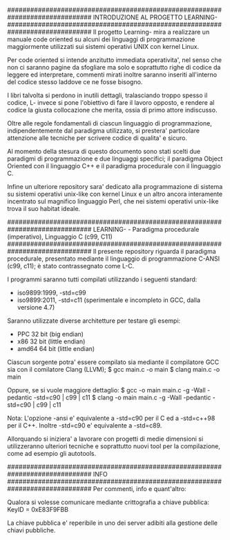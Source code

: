 ##############################################################################
 INTRODUZIONE AL PROGETTO LEARNING-<Programming Language>
##############################################################################
Il progetto Learning-<Programming Language> mira a realizzare un manuale 
code oriented su alcuni dei linguaggi di programmazione maggiormente 
utilizzati sui sistemi operativi UNIX con kernel Linux.

Per code oriented si intende anzitutto immediata operativita', nel senso che
non ci saranno pagine da sfogliare ma solo e soprattutto righe di codice da
leggere ed interpretare, commenti mirati inoltre saranno inseriti all'interno
del codice stesso laddove ce ne fosse bisogno.

I libri talvolta si perdono in inutili dettagli, tralasciando troppo spesso
il codice, L-<PL> invece si pone l'obiettivo di fare il lavoro opposto, e
rendere al codice la giusta collocazione che merita, ossia di primo attore
indiscusso.

Oltre alle regole fondamentali di ciascun linguaggio di programmazione, 
indipendentemente dal paradigma utilizzato, si prestera' particolare 
attenzione alle tecniche per scrivere codice di qualita' e sicuro.

Al momento della stesura di questo documento sono stati scelti due paradigmi
di programmazione e due linguaggi specifici; il paradigma Object Oriented 
con il linguaggio C++ e il paradigma procedurale con il linguaggio C.

Infine un ulteriore repository sara' dedicato alla programmazione di sistema
su sistemi operativi unix-like con kernel Linux e un altro ancora interamente 
incentrato sul magnifico linguaggio Perl, che nei sistemi operativi unix-like 
trova il suo habitat ideale.

##############################################################################
 LEARNING-<C> - Paradigma procedurale (imperativo), Linguaggio C (c99, C11)
##############################################################################
Il presente repository riguarda il paradigma procedurale, presentato mediante
il linguaggio di programmazione C-ANSI (c99, c11);  è stato contrassegnato
come L-C.

I programmi saranno tutti compilati utilizzando i seguenti standard:
- iso9899:1999, -std=c99 
- iso9899:2011, -std=c11 (sperimentale e incompleto in GCC, dalla versione 4.7)

Saranno utilizzate diverse architetture per testare gli esempi: 
- PPC 32 bit (big endian)
- x86 32 bit (little endian)
- amd64 64 bit (little endian)

Ciascun sorgente potra' essere compilato sia mediante il compilatore GCC sia
con il comilatore Clang (LLVM);
$ gcc   main.c -o main
$ clang main.c -o main

Oppure, se si vuole maggiore dettaglio:
$ gcc   -o main main.c -g -Wall -pedantic -std=c90 | c99 | c11
$ clang -o main main.c -g -Wall -pedantic -std=c90 | c99 | c11

Nota: L'opzione -ansi e' equivalente a -std=c90 per il C ed a -std=c++98 per il
      C++. Inoltre -std=c90 e' equivalente a -std=c89.

Allorquando si iniziera' a lavorare con progetti di medie dimensioni si
utilizzeranno ulteriori tecniche e soprattutto nuovi tool per la compilazione, 
come ad esempio gli autotools.

##############################################################################
INFO
##############################################################################
Per commenti, info e quant'altro: <behemoth _at_ autistici _dot_ org >

Qualora si volesse comunicare mediante crittografia a chiave pubblica:          
KeyID = 0xE83F9FBB                                                  

La chiave pubblica e' reperibile in uno dei server adibiti alla gestione delle
chiavi pubbliche.
